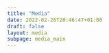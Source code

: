 ```yaml
---
title: "Media"
date: 2022-02-26T20:46:47+01:00
draft: false
layout: media
subpage: media_main
---
```


